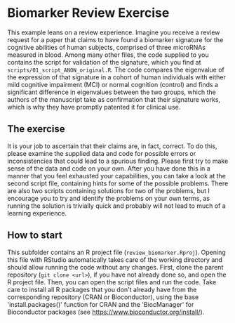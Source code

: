 # Biomarker Review Exercise
This example leans on a review experience. Imagine you receive a review request for a paper that claims to have found a biomarker signature for the cognitive abilities of human subjects, comprised of three microRNAs measured in blood. Among many other files, the code supplied to you contains the script for validation of the signature, which you find at `scripts/01_script_ANON_original.R`. The code compares the eigenvalue of the expression of that signature in a cohort of human individuals with either mild cognitive impairment (MCI) or normal cognition (control) and finds a significant difference in eigenvalues between the two groups, which the authors of the manuscript take as confirmation that their signature works, which is why they have promptly patented it for clinical use.

## The exercise
It is your job to ascertain that their claims are, in fact, correct. To do this, please examine the supplied data and code for possible errors or inconsistencies that could lead to a spurious finding. Please first try to make sense of the data and code on your own. After you have done this in a manner that you feel exhausted your capabilities, you can take a look at the second script file, containing hints for some of the possible problems. There are also two scripts containing solutions for two of the problems, but I encourage you to try and identify the problems on your own terms, as running the solution is trivially quick and probably will not lead to much of a learning experience.

## How to start
This subfolder contains an R project file (`review_biomarker.Rproj`). Opening this file with RStudio automatically takes care of the working directory and should allow running the code without any changes. First, clone the parent repository (`git clone <url>`), if you have not already done so, and open the R project file. Then, you can open the script files and run the code. Take care to install all R packages that you don't already have from the corresponding repository (CRAN or Bioconductor), using the base 'install.packages()' function for CRAN and the 'BiocManager' for Bioconductor packages (see https://www.bioconductor.org/install/).
